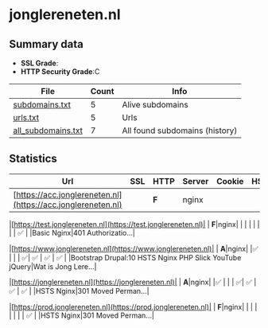 

# jonglereneten.nl
## Summary data


 - **SSL Grade**:
 - **HTTP Security Grade**:C


| File       | Count | Info |
|------------|-------|------|
|[subdomains.txt](/data/jonglereneten.nl/subdomains.txt)|5|Alive subdomains|
|[urls.txt](/data/jonglereneten.nl/urls.txt)|5|Urls|
|[all_subdomains.txt](/data/jonglereneten.nl/all_subdomains.txt)|7|All found subdomains (history)|


## Statistics


| Url | SSL | HTTP | Server | Cookie | HSTS | CORS | CTO | CSP | XFO | XXP | RP |FP| Tech |Title |
|--------|-------|-------|------|------|------|------|------|------|------|------|------|------|------|------|
|[https://acc.jonglereneten.nl](https://acc.jonglereneten.nl)| | **F**|nginx| | | | | | | | :white_check_mark: | |Basic Nginx|401 Authorizatio...|


|[https://test.jonglereneten.nl](https://test.jonglereneten.nl)| | **F**|nginx| | | | | | | | :white_check_mark: | |Basic Nginx|401 Authorizatio...|


|[https://www.jonglereneten.nl](https://www.jonglereneten.nl)| | **A**|nginx| |:white_check_mark: | | | :white_check_mark:| :white_check_mark: | :white_check_mark: | :white_check_mark: | |Bootstrap Drupal:10 HSTS Nginx PHP Slick YouTube jQuery|Wat is Jong Lere...|


|[https://jonglereneten.nl](https://jonglereneten.nl)| | **A**|nginx| |:white_check_mark: | | | :white_check_mark:| :white_check_mark: | :white_check_mark: | :white_check_mark: | |HSTS Nginx|301 Moved Perman...|


|[https://prod.jonglereneten.nl](https://prod.jonglereneten.nl)| | **F**|nginx| | | | | | | | :white_check_mark: | |HSTS Nginx|301 Moved Perman...|


